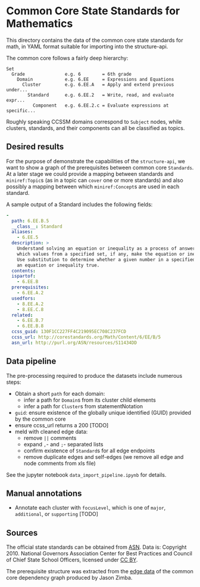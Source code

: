 Common Core State Standards for Mathematics
===========================================
This directory contains the data of the common core state standards for math,
in YAML format suitable for importing into the structure-api.

The common core follows a fairly deep hierarchy:

    Set
      Grade               e.g. 6        = 6th grade
        Domain            e.g. 6.EE     = Expressions and Equations 
          Cluster         e.g. 6.EE.A   = Apply and extend previous under...
            Standard      e.g. 6.EE.2   = Write, read, and evaluate expr...
              Component   e.g. 6.EE.2.c = Evaluate expressions at specific...

Roughly speaking CCSSM domains correspond to `Subject` nodes, while clusters,
standards, and their components can all be classified as topics.


Desired results
---------------
For the purpose of demonstrate the capabilities of the `structure-api`, we want
to show a graph of the prerequisites between common core `Standards`.
At a later stage we could provide a mapping between standards and `miniref:Topic`s
(as in a topic can `cover` one or more standards) and also possibly a mapping
between which `miniref:Concept`s are used in each standard.

A sample output of a Standard includes the following fields:

```yaml
-
  path: 6.EE.B.5
  __class__: Standard
  aliases:
    - 6.EE.5
  description: >
    Understand solving an equation or inequality as a process of answering a question:
    which values from a specified set, if any, make the equation or inequality true?
    Use substitution to determine whether a given number in a specified set makes
    an equation or inequality true.
  contents:
  ispartof:
    - 6.EE.B
  prerequisites:
    - 6.EE.A.2
  usedfors:
    - 8.EE.A.2
    - 8.EE.C.8
  related:
    - 6.EE.B.7
    - 6.EE.B.8
  ccss_guid: 130F1CC227FF4C219095EC708C237FCD
  ccss_url: http://corestandards.org/Math/Content/6/EE/B/5
  asn_url: http://purl.org/ASN/resources/S11434DD

```


Data pipeline
-------------
The pre-processing required to produce the datasets include numerous steps:

  - Obtain a short `path` for each domain:
    - infer a path for `Domain`s from its cluster child elements
    - infer a path for `Cluster`s from statementNotation
  - `guid`: ensure existence of the globally unique identified (GUID) provided by the common core
  - ensure ccss_url returns a 200 [TODO]
  - meld with cleaned edge data:
    - remove `||` comments
    - expand `,`-  and `;`- separated lists
    - confirm existence of `Standard`s for all edge endpoints
    - remove duplicate edges and self-edges (we remove all edge and node comments from xls file)

See the jupyter notebook `data_import_pipeline.ipynb` for details.


Manual annotations
------------------
  - Annotate each cluster with `focusLevel`, which is one of `major`, `additional`, or `supporting` [TODO]



Sources
-------
The official state standards can be obtained from [ASN](http://asn.jesandco.org/resources/ASNJurisdiction/CCSS).
Data is: Copyright 2010. National Governors Association Center for Best Practices and Council of Chief State School Officers,
licensed under [CC BY](http://creativecommons.org/licenses/by/3.0/us/).

The prerequisite structure was extracted from the [edge data](http://tinyurl.com/ccssmgraphdata)
of the common core dependency graph produced by Jason Zimba.
